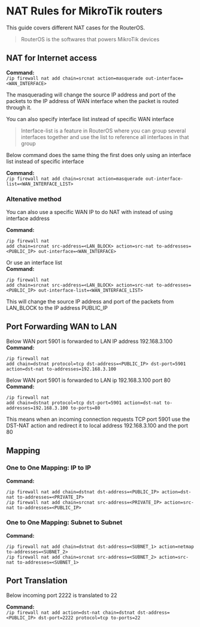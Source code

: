 # NAT Rules for MikroTik routers
This guide covers different NAT cases for the RouterOS.
> RouterOS is the softwares that powers MikroTik devices

## NAT for Internet access

**Command:**  
`/ip firewall nat add chain=srcnat action=masquerade out-interface=<WAN_INTERFACE>`  

The masquerading will change the source IP address and port of the packets to the IP address of WAN interface when the packet is routed through it. 

You can also specify interface list instead of specific WAN interface  
> Interface-list is a feature in RouterOS where you can group several interfaces together and use the list to reference all interfaces in that group   

Below command does the same thing the first does only using an interface list instead of specific interface  

**Command:**  
`/ip firewall nat add chain=srcnat action=masquerade out-interface-list=<WAN_INTERFACE_LIST>`


### Altenative method
You can also use a specific WAN IP to do NAT with instead of using interface address

**Command:**  
```
/ip firewall nat
add chain=srcnat src-address=<LAN_BLOCK> action=src-nat to-addresses=<PUBLIC_IP> out-interface=<WAN_INTERFACE>
```

Or use an interface list  
**Command:** 
```
/ip firewall nat
add chain=srcnat src-address=<LAN_BLOCK> action=src-nat to-addresses=<PUBLIC_IP> out-interface-list=<WAN_INTERFACE_LIST>
```

This will change the source IP address and port of the packets from LAN_BLOCK to the IP address PUBLIC_IP



## Port Forwarding WAN to LAN
Below WAN port 5901 is forwarded to LAN IP address 192.168.3.100  
**Command:**
```
/ip firewall nat
add chain=dstnat protocol=tcp dst-address=<PUBLIC_IP> dst-port=5901 action=dst-nat to-addresses=192.168.3.100
```

Below WAN port 5901 is forwarded to LAN ip 192.168.3.100 port 80  
**Command:**
```
/ip firewall nat
add chain=dstnat protocol=tcp dst-port=5901 action=dst-nat to-addresses=192.168.3.100 to-ports=80
```
This means when an incoming connection requests TCP port 5901 use the DST-NAT action and redirect it to local address 192.168.3.100 and the port 80


## Mapping
### One to One Mapping: IP to IP
**Command:**
```
/ip firewall nat add chain=dstnat dst-address=<PUBLIC_IP> action=dst-nat to-addresses=<PRIVATE_IP>
/ip firewall nat add chain=srcnat src-address=<PRIVATE_IP> action=src-nat to-addresses=<PUBLIC_IP>
```

### One to One Mapping: Subnet to Subnet
**Command:**
```
/ip firewall nat add chain=dstnat dst-address=<SUBNET_1> action=netmap to-addresses=<SUBNET_2>
/ip firewall nat add chain=srcnat src-address=<SUBNET_2> action=src-nat to-addresses=<SUBNET_1>
```

## Port Translation
Below incoming port 2222 is translated to 22

**Command:**  
`/ip firewall nat add action=dst-nat chain=dstnat dst-address=<PUBLIC_IP> dst-port=2222 protocol=tcp to-ports=22`
